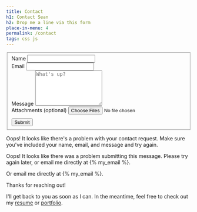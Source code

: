 ```yaml
---
title: Contact
h1: Contact Sean
h2: Drop me a line via this form
place-in-menu: 4
permalink: /contact
tags: css js
---
```

<div id="main">
  <form id="form" action="#">
    <fieldset id="form-fields">
      <div>
        <label>Name</label>
        <input type="text" name="name" id="name" required>
      </div>
      <div>
        <label>Email</label>
        <input type="email" name="email" id="email" required>
      </div>
      <div>
        <label>Message</label>
        <textarea name="message" id="message" placeholder="What's up?" rows="6" required></textarea>
      </div>
      <div>
        <label>Attachments (optional)</label>
        <input type="file" name="attachments" id="attachments"  multiple>
      </div>
      <div style="padding-top:0.7rem;">
        <input type="submit" value="Submit">
      </div>
      <div id="loader" class="loader hidden"></div>
    </fieldset>
  </form>
  <div id="400e" class="hidden">
    <p class="error">Oops! It looks like there's a problem with your contact request. Make sure you've included your name, email, and message and try again.</p>
  </div>
  <div id="500e" class="hidden">
    <p class="error">Oops! It looks like there was a problem submitting this message. Please try again later, or email me directly at {% my_email %}. </p>
  </div>
  <p>Or email me directly at {% my_email %}. </p>
</div>
<div id="success" class="hidden">
  <p>Thanks for reaching out!</p>
  <p>I'll get back to you as soon as I can. In the meantime, feel free to check out my <a href="/resume">resume</a> or <a href="/portfolio">portfolio</a>. </p>
</div>